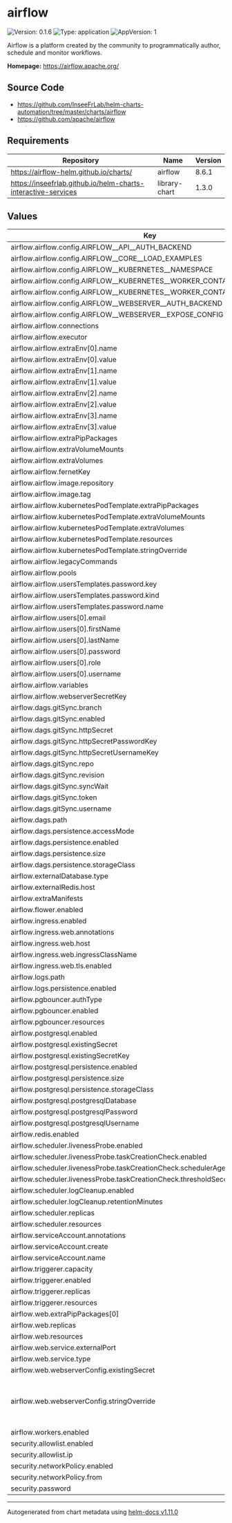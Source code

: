 # airflow

![Version: 0.1.6](https://img.shields.io/badge/Version-0.1.6-informational?style=flat-square) ![Type: application](https://img.shields.io/badge/Type-application-informational?style=flat-square) ![AppVersion: 1](https://img.shields.io/badge/AppVersion-1-informational?style=flat-square)

Airflow is a platform created by the community to programmatically author, schedule and monitor workflows.

**Homepage:** <https://airflow.apache.org/>

## Source Code

* <https://github.com/InseeFrLab/helm-charts-automation/tree/master/charts/airflow>
* <https://github.com/apache/airflow>

## Requirements

| Repository | Name | Version |
|------------|------|---------|
| https://airflow-helm.github.io/charts/ | airflow | 8.6.1 |
| https://inseefrlab.github.io/helm-charts-interactive-services | library-chart | 1.3.0 |

## Values

| Key | Type | Default | Description |
|-----|------|---------|-------------|
| airflow.airflow.config.AIRFLOW__API__AUTH_BACKEND | string | `"airflow.api.auth.backend.default"` |  |
| airflow.airflow.config.AIRFLOW__CORE__LOAD_EXAMPLES | string | `"False"` |  |
| airflow.airflow.config.AIRFLOW__KUBERNETES__NAMESPACE | string | `"default"` |  |
| airflow.airflow.config.AIRFLOW__KUBERNETES__WORKER_CONTAINER_REPOSITORY | string | `"apache/airflow"` |  |
| airflow.airflow.config.AIRFLOW__KUBERNETES__WORKER_CONTAINER_TAG | string | `"2.2.5-python3.8"` |  |
| airflow.airflow.config.AIRFLOW__WEBSERVER__AUTH_BACKEND | string | `"airflow.contrib.auth.backends.password_auth"` |  |
| airflow.airflow.config.AIRFLOW__WEBSERVER__EXPOSE_CONFIG | string | `"True"` |  |
| airflow.airflow.connections | list | `[]` |  |
| airflow.airflow.executor | string | `"KubernetesExecutor"` |  |
| airflow.airflow.extraEnv[0].name | string | `"AIRFLOW__CODE_EDITOR__ENABLED"` |  |
| airflow.airflow.extraEnv[0].value | string | `"True"` |  |
| airflow.airflow.extraEnv[1].name | string | `"AIRFLOW__CODE_EDITOR__GIT_ENABLED"` |  |
| airflow.airflow.extraEnv[1].value | string | `"False"` |  |
| airflow.airflow.extraEnv[2].name | string | `"AIRFLOW__CODE_EDITOR__MOUNT"` |  |
| airflow.airflow.extraEnv[2].value | string | `"name=logs,path=/opt/airflow/logs"` |  |
| airflow.airflow.extraEnv[3].name | string | `"AIRFLOW__SCHEDULER__DAG_DIR_LIST_INTERVAL"` |  |
| airflow.airflow.extraEnv[3].value | string | `"30"` |  |
| airflow.airflow.extraPipPackages | list | `[]` |  |
| airflow.airflow.extraVolumeMounts | list | `[]` |  |
| airflow.airflow.extraVolumes | list | `[]` |  |
| airflow.airflow.fernetKey | string | `"7T512UXSSmBOkpWimFHIVb8jK6lfmSAvx4mO6Arehnc="` |  |
| airflow.airflow.image.repository | string | `"apache/airflow"` |  |
| airflow.airflow.image.tag | string | `"2.2.5-python3.8"` |  |
| airflow.airflow.kubernetesPodTemplate.extraPipPackages | list | `[]` |  |
| airflow.airflow.kubernetesPodTemplate.extraVolumeMounts | list | `[]` |  |
| airflow.airflow.kubernetesPodTemplate.extraVolumes | list | `[]` |  |
| airflow.airflow.kubernetesPodTemplate.resources | object | `{}` |  |
| airflow.airflow.kubernetesPodTemplate.stringOverride | string | `""` |  |
| airflow.airflow.legacyCommands | bool | `false` |  |
| airflow.airflow.pools | list | `[]` |  |
| airflow.airflow.usersTemplates.password.key | string | `"password"` |  |
| airflow.airflow.usersTemplates.password.kind | string | `"secret"` |  |
| airflow.airflow.usersTemplates.password.name | string | `"airflow-password-secret"` |  |
| airflow.airflow.users[0].email | string | `"admin@example.com"` |  |
| airflow.airflow.users[0].firstName | string | `"admin"` |  |
| airflow.airflow.users[0].lastName | string | `"admin"` |  |
| airflow.airflow.users[0].password | string | `"${password}"` |  |
| airflow.airflow.users[0].role | string | `"Admin"` |  |
| airflow.airflow.users[0].username | string | `"admin"` |  |
| airflow.airflow.variables | list | `[]` |  |
| airflow.airflow.webserverSecretKey | string | `"THIS IS UNSAFE!"` |  |
| airflow.dags.gitSync.branch | string | `"main"` |  |
| airflow.dags.gitSync.enabled | bool | `true` |  |
| airflow.dags.gitSync.httpSecret | string | `"airflow-http-git-secret"` |  |
| airflow.dags.gitSync.httpSecretPasswordKey | string | `"password"` |  |
| airflow.dags.gitSync.httpSecretUsernameKey | string | `"username"` |  |
| airflow.dags.gitSync.repo | string | `"https://github.com/amine-bs/airflow-test.git"` |  |
| airflow.dags.gitSync.revision | string | `"HEAD"` |  |
| airflow.dags.gitSync.syncWait | int | `30` |  |
| airflow.dags.gitSync.token | string | `"token"` |  |
| airflow.dags.gitSync.username | string | `"user"` |  |
| airflow.dags.path | string | `"/opt/airflow/dags"` |  |
| airflow.dags.persistence.accessMode | string | `"ReadWriteMany"` |  |
| airflow.dags.persistence.enabled | bool | `false` |  |
| airflow.dags.persistence.size | string | `"1Gi"` |  |
| airflow.dags.persistence.storageClass | string | `""` |  |
| airflow.externalDatabase.type | string | `"postgres"` |  |
| airflow.externalRedis.host | string | `"localhost"` |  |
| airflow.extraManifests | list | `[]` |  |
| airflow.flower.enabled | bool | `false` |  |
| airflow.ingress.enabled | bool | `true` |  |
| airflow.ingress.web.annotations | object | `{}` |  |
| airflow.ingress.web.host | string | `"example-chart.local"` |  |
| airflow.ingress.web.ingressClassName | string | `""` |  |
| airflow.ingress.web.tls.enabled | bool | `true` |  |
| airflow.logs.path | string | `"/opt/airflow/logs"` |  |
| airflow.logs.persistence.enabled | bool | `false` |  |
| airflow.pgbouncer.authType | string | `"md5"` |  |
| airflow.pgbouncer.enabled | bool | `false` |  |
| airflow.pgbouncer.resources | object | `{}` |  |
| airflow.postgresql.enabled | bool | `true` |  |
| airflow.postgresql.existingSecret | string | `""` |  |
| airflow.postgresql.existingSecretKey | string | `"postgresql-password"` |  |
| airflow.postgresql.persistence.enabled | bool | `true` |  |
| airflow.postgresql.persistence.size | string | `"8Gi"` |  |
| airflow.postgresql.persistence.storageClass | string | `""` |  |
| airflow.postgresql.postgresqlDatabase | string | `"airflow"` |  |
| airflow.postgresql.postgresqlPassword | string | `"airflow"` |  |
| airflow.postgresql.postgresqlUsername | string | `"postgres"` |  |
| airflow.redis.enabled | bool | `false` |  |
| airflow.scheduler.livenessProbe.enabled | bool | `true` |  |
| airflow.scheduler.livenessProbe.taskCreationCheck.enabled | bool | `false` |  |
| airflow.scheduler.livenessProbe.taskCreationCheck.schedulerAgeBeforeCheck | int | `180` |  |
| airflow.scheduler.livenessProbe.taskCreationCheck.thresholdSeconds | int | `300` |  |
| airflow.scheduler.logCleanup.enabled | bool | `true` |  |
| airflow.scheduler.logCleanup.retentionMinutes | int | `21600` |  |
| airflow.scheduler.replicas | int | `1` |  |
| airflow.scheduler.resources | object | `{}` |  |
| airflow.serviceAccount.annotations | object | `{}` |  |
| airflow.serviceAccount.create | bool | `true` |  |
| airflow.serviceAccount.name | string | `""` |  |
| airflow.triggerer.capacity | int | `1000` |  |
| airflow.triggerer.enabled | bool | `true` |  |
| airflow.triggerer.replicas | int | `1` |  |
| airflow.triggerer.resources | object | `{}` |  |
| airflow.web.extraPipPackages[0] | string | `"airflow-code-editor==7.2.0"` |  |
| airflow.web.replicas | int | `1` |  |
| airflow.web.resources | object | `{}` |  |
| airflow.web.service.externalPort | int | `8080` |  |
| airflow.web.service.type | string | `"ClusterIP"` |  |
| airflow.web.webserverConfig.existingSecret | string | `""` |  |
| airflow.web.webserverConfig.stringOverride | string | `"from airflow import configuration as conf\nfrom flask_appbuilder.security.manager import AUTH_DB\n\n# the SQLAlchemy connection string\nSQLALCHEMY_DATABASE_URI = conf.get(\"core\", \"SQL_ALCHEMY_CONN\")\n\n# use embedded DB for auth\nAUTH_TYPE = AUTH_DB\n"` |  |
| airflow.workers.enabled | bool | `false` |  |
| security.allowlist.enabled | bool | `true` |  |
| security.allowlist.ip | string | `"0.0.0.0/0"` |  |
| security.networkPolicy.enabled | bool | `true` |  |
| security.networkPolicy.from | list | `[]` |  |
| security.password | string | `"admin"` |  |

----------------------------------------------
Autogenerated from chart metadata using [helm-docs v1.11.0](https://github.com/norwoodj/helm-docs/releases/v1.11.0)
